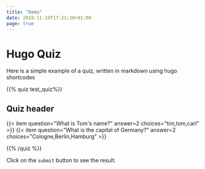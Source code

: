 ```yaml
---
title: "Demo"
date: 2019-11-19T17:21:20+01:00
page: true
---
```


# Hugo Quiz

Here is a simple example of a quiz, written in markdown using hugo shortcodes

{{% quiz test_quiz%}}

## Quiz header

{{< item question="What is Tom's name?" answer=2 choices="tim,tom,carl" >}}
{{< item question="What is the capital of Germany?" answer=2 choices="Cologne,Berlin,Hamburg" >}}

{{% /quiz %}}

Click on the `submit` button to see the result.
